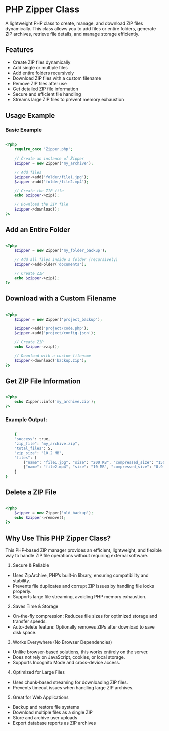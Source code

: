 # PHP Zipper Class

A lightweight PHP class to create, manage, and download ZIP files dynamically. This class allows you to add files or entire folders, generate ZIP archives, retrieve file details, and manage storage efficiently.

## Features
* Create ZIP files dynamically
* Add single or multiple files
* Add entire folders recursively
* Download ZIP files with a custom filename
* Remove ZIP files after use
* Get detailed ZIP file information
* Secure and efficient file handling
* Streams large ZIP files to prevent memory exhaustion

## Usage Example

### Basic Example

```php

<?php
    require_once 'Zipper.php';

    // Create an instance of Zipper
    $zipper = new Zipper('my_archive');

    // Add files
    $zipper->add('folder/file1.jpg');
    $zipper->add('folder/file2.mp4');

    // Create the ZIP file
    echo $zipper->zip();

    // Download the ZIP file
    $zipper->download();
?>

```

## Add an Entire Folder

```php 

<?php
    $zipper = new Zipper('my_folder_backup');

    // Add all files inside a folder (recursively)
    $zipper->addFolder('documents');

    // Create ZIP
    echo $zipper->zip();
?>

```

## Download with a Custom Filename

```php

<?php
    $zipper = new Zipper('project_backup');

    $zipper->add('project/code.php');
    $zipper->add('project/config.json');

    // Create ZIP
    echo $zipper->zip();

    // Download with a custom filename
    $zipper->download('backup.zip');
?>


```

## Get ZIP File Information

```php

<?php
    echo Zipper::info('my_archive.zip');
?>


```

### Example Output:

```bash

    {
    "success": true,
    "zip_file": "my_archive.zip",
    "total_files": 5,
    "zip_size": "10.2 MB",
    "files": [
        {"name": "file1.jpg", "size": "200 KB", "compressed_size": "150 KB"},
        {"name": "file2.mp4", "size": "10 MB", "compressed_size": "8.9 MB"}
    ]
}

```

## Delete a ZIP File

```php

<?php
    $zipper = new Zipper('old_backup');
    echo $zipper->remove();
?>

```

## Why Use This PHP Zipper Class?

This PHP-based ZIP manager provides an efficient, lightweight, and flexible way to handle ZIP file operations without requiring external software.

1. Secure & Reliable
- Uses ZipArchive, PHP’s built-in library, ensuring compatibility and stability.
- Prevents file duplicates and corrupt ZIP issues by handling file locks properly.
- Supports large file streaming, avoiding PHP memory exhaustion.
2. Saves Time & Storage
- On-the-fly compression: Reduces file sizes for optimized storage and transfer speeds.
- Auto-delete feature: Optionally removes ZIPs after download to save disk space.
3. Works Everywhere (No Browser Dependencies)
- Unlike browser-based solutions, this works entirely on the server.
- Does not rely on JavaScript, cookies, or local storage.
- Supports Incognito Mode and cross-device access.
4. Optimized for Large Files
- Uses chunk-based streaming for downloading ZIP files.
- Prevents timeout issues when handling large ZIP archives.
5. Great for Web Applications
- Backup and restore file systems
- Download multiple files as a single ZIP
- Store and archive user uploads
- Export database reports as ZIP archives




